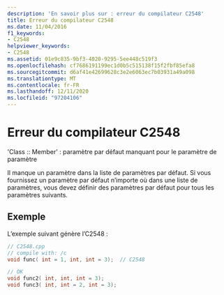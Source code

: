 ```yaml
---
description: 'En savoir plus sur : erreur du compilateur C2548'
title: Erreur du compilateur C2548
ms.date: 11/04/2016
f1_keywords:
- C2548
helpviewer_keywords:
- C2548
ms.assetid: 01e9c835-9bf3-4020-9295-5ee448c519f3
ms.openlocfilehash: cf7686191199ec1d0b5c515138f15f2fbf85efa8
ms.sourcegitcommit: d6af41e42699628c3e2e6063ec7b03931a49a098
ms.translationtype: MT
ms.contentlocale: fr-FR
ms.lasthandoff: 12/11/2020
ms.locfileid: "97204106"
---
```

# <a name="compiler-error-c2548"></a>Erreur du compilateur C2548

'Class :: Member' : paramètre par défaut manquant pour le paramètre de paramètre

Il manque un paramètre dans la liste de paramètres par défaut. Si vous fournissez un paramètre par défaut n’importe où dans une liste de paramètres, vous devez définir des paramètres par défaut pour tous les paramètres suivants.

## <a name="example"></a>Exemple

L’exemple suivant génère l’C2548 :

```cpp
// C2548.cpp
// compile with: /c
void func( int = 1, int, int = 3);  // C2548

// OK
void func2( int, int, int = 3);
void func3( int, int = 2, int = 3);
```
